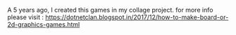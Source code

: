 A 5 years ago, I created this games in my collage project.
for more info please visit : https://dotnetclan.blogspot.in/2017/12/how-to-make-board-or-2d-graphics-games.html
